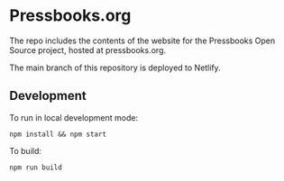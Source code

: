# Pressbooks.org

The repo includes the contents of the website for the Pressbooks Open Source project, hosted at pressbooks.org.

The main branch of this repository is deployed to Netlify.

## Development

To run in local development mode:

`npm install && npm start`

To build:

`npm run build`
